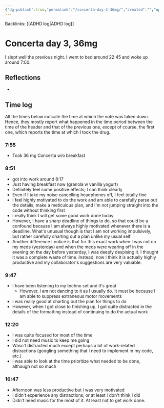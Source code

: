 ```yaml
---
{"dg-publish":true,"permalink":"/concerta-day-3-36mg/","created":"","updated":""}
---
```


Backlinks: [[ADHD log\|ADHD log]]

# Concerta day 3, 36mg
I slept well the previous night. I went to bed around 22:45 and woke up around 7:00.

## Reflections
- 

## Time log
All the times below indicate the time at which the note was taken down. Hence, they mostly report what happened in the time period between the time of the header and that of the previous one, except of course, the first one, which reports the time at which I took the drug. 

### 7:55
- Took 36 mg Concerta w/o breakfast

### 8:51
- got into work around 8:17 
- Just having breakfast now (granola w vanilla yogurt)
- Definitely feel some positive effects; I can think clearly
- Even if I take my noise cancelling headphones off, I feel totally fine
- I feel highly motivated to do the work and am able to carefully parse out the details, make a meticulous plan, and I'm not jumping straight into the code without thinking first
- I really think I will get some good work done today
- However, I have a sharp deadline of things to do, so that could be a confound because I am always highly motivated whenever there is a deadline. What's unusual though is that I am not working impulsively, but rather carefully charting out a plan unlike my usual self
- Another difference I notice is that for this exact work when I was not on my meds (yesterday) and when the meds were wearing off in the evening on the day before yesterday, I was deeply despising it. I thought it was a complete waste of time. Instead, now I think it is actually highly productive and my collaborator's suggestions are very valuable.

### 9:47
- I have been listening to my techno set and it's great
	- However, I am not dancing to it as I usually do. It must be because I am able to suppress extraneous motor movements
- I was really good at charting out the plan for things to do
- However, when I got close to finishing up, I got quite distracted in the details of the formatting instead of continuing to do the actual work

### 12:20
- I was quite focused for most of the time
- I did not need music to keep me going
- Wasn't distracted much except perhaps a bit of work-related distractions (googling something that I need to implement in my code, etc.)
- I was able to look at the time prioritize what needed to be done, although not so much


### 16:47
- Afternoon was less productive but I was very motivated
- I didn't experience any distractions; or at least I don't think I did
- Didn't need music for the most of it. At least not to get work done.